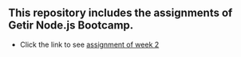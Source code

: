 ## This repository includes the assignments of Getir Node.js Bootcamp.
* Click the link to see <a href="https://github.com/yavuzakin/getir-nodejs-bootcamp-homeworks/tree/week2-assignment">assignment of week 2</a>